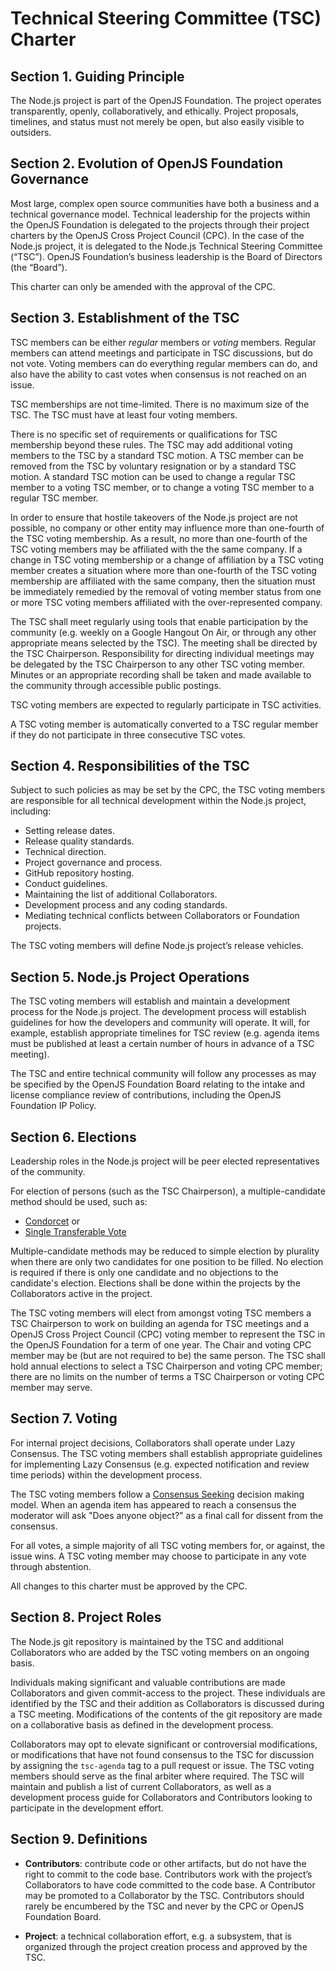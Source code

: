 # Technical Steering Committee (TSC) Charter

## Section 1. Guiding Principle

The Node.js project is part of the OpenJS Foundation. The project
operates transparently, openly, collaboratively, and ethically.
Project proposals, timelines, and status must not merely be
open, but also easily visible to outsiders.

## Section 2. Evolution of OpenJS Foundation Governance

Most large, complex open source communities have both a business and a
technical governance model. Technical leadership for the projects
within the OpenJS Foundation is delegated to the projects through
their project charters by the OpenJS Cross Project Council (CPC).
In the case of the Node.js project, it is delegated to the Node.js
Technical Steering Committee (“TSC”). OpenJS Foundation’s business
leadership is the Board of Directors (the “Board”).

This charter can only be amended with the approval of the CPC.

## Section 3. Establishment of the TSC

TSC members can be either _regular_ members or _voting_ members. Regular
members can attend meetings and participate in TSC discussions, but do not
vote. Voting members can do everything regular members can do, and also have
the ability to cast votes when consensus is not reached on an issue.

TSC memberships are not time-limited. There is no maximum size of the TSC.
The TSC must have at least four voting members.

There is no specific set of requirements or qualifications for TSC
membership beyond these rules. The TSC may add additional voting members to the
TSC by a standard TSC motion. A TSC member can be removed from the
TSC by voluntary resignation or by a standard TSC motion. A standard TSC motion
can be used to change a regular TSC member to a voting TSC member, or to change
a voting TSC member to a regular TSC member.

In order to ensure that hostile takeovers of the Node.js project are not possible,
no company or other entity may influence more than one-fourth of the TSC voting membership.
As a result, no more than one-fourth of the TSC voting members may be affiliated with the
the same company.
If a change in TSC voting membership or a change of affiliation by a TSC voting member
creates a situation where more than one-fourth of the TSC voting membership are
affiliated with the same company, then the situation must be immediately remedied
by the removal of voting member status from one or more TSC voting members affiliated
with the over-represented company.

The TSC shall meet regularly using tools that enable participation by the
community (e.g. weekly on a Google Hangout On Air, or through any other
appropriate means selected by the TSC). The meeting shall be directed by
the TSC Chairperson. Responsibility for directing individual meetings may be
delegated by the TSC Chairperson to any other TSC voting member. Minutes or an
appropriate recording shall be taken and made available to the community
through accessible public postings.

TSC voting members are expected to regularly participate in TSC activities.

A TSC voting member is automatically converted to a TSC regular member if
they do not participate in three consecutive TSC votes.

## Section 4. Responsibilities of the TSC

Subject to such policies as may be set by the CPC, the TSC voting members are
responsible for all technical development within the Node.js project,
including:

* Setting release dates.
* Release quality standards.
* Technical direction.
* Project governance and process.
* GitHub repository hosting.
* Conduct guidelines.
* Maintaining the list of additional Collaborators.
* Development process and any coding standards.
* Mediating technical conflicts between Collaborators or Foundation
  projects.

The TSC voting members will define Node.js project’s release vehicles.

## Section 5. Node.js Project Operations

The TSC voting members will establish and maintain a development process for the
Node.js project. The development process will establish guidelines
for how the developers and community will operate. It will, for example,
establish appropriate timelines for TSC review (e.g. agenda items must be
published at least a certain number of hours in advance of a TSC
meeting).

The TSC and entire technical community will follow any processes as may
be specified by the OpenJS Foundation Board relating to the intake and license
compliance review of contributions, including the OpenJS Foundation IP Policy.

## Section 6. Elections

Leadership roles in the Node.js project will be peer elected
representatives of the community.

For election of persons (such as the TSC Chairperson), a multiple-candidate
method should be used, such as:

* [Condorcet][] or
* [Single Transferable Vote][]

Multiple-candidate methods may be reduced to simple election by plurality
when there are only two candidates for one position to be filled. No
election is required if there is only one candidate and no objections to
the candidate's election. Elections shall be done within the projects by
the Collaborators active in the project.

The TSC voting members will elect from amongst voting TSC members a TSC
Chairperson to work on building an agenda for TSC meetings and a OpenJS
Cross Project Council (CPC) voting member to represent the TSC in
the OpenJS Foundation for a term of one year. The Chair and voting CPC
member may be (but are not required to be) the same person.
The TSC shall hold annual elections to select a TSC Chairperson and
voting CPC member; there are no limits on the number
of terms a TSC Chairperson or voting CPC member may serve.

## Section 7. Voting

For internal project decisions, Collaborators shall operate under Lazy
Consensus. The TSC voting members shall establish appropriate guidelines for
implementing Lazy Consensus (e.g. expected notification and review time
periods) within the development process.

The TSC voting members follow a [Consensus Seeking][] decision making model.
When an agenda item has appeared to reach a consensus the moderator will ask
"Does anyone object?" as a final call for dissent from the consensus.

For all votes, a simple majority of all TSC voting members for, or against, the
issue wins. A TSC voting member may choose to participate in any vote through
abstention.

All changes to this charter must be approved by the CPC.

## Section 8. Project Roles

The Node.js git repository is maintained by the TSC and
additional Collaborators who are added by the TSC voting members on an ongoing
basis.

Individuals making significant and valuable contributions are made Collaborators
and given commit-access to the project. These individuals are identified by the
TSC and their addition as Collaborators is discussed during a TSC meeting.
Modifications of the contents of the git repository are made on a collaborative
basis as defined in the development process.

Collaborators may opt to elevate significant or controversial
modifications, or modifications that have not found consensus to the TSC
for discussion by assigning the `tsc-agenda` tag to a pull request or
issue. The TSC voting members should serve as the final arbiter where required.
The TSC will maintain and publish a list of current Collaborators, as
well as a development process guide for Collaborators and Contributors
looking to participate in the development effort.

## Section 9. Definitions

* **Contributors**: contribute code or other artifacts, but do not have
  the right to commit to the code base. Contributors work with the
  project’s Collaborators to have code committed to the code base. A
  Contributor may be promoted to a Collaborator by the TSC. Contributors should
  rarely be encumbered by the TSC and never by the CPC or OpenJS Foundation Board.

* **Project**: a technical collaboration effort, e.g. a subsystem, that
  is organized through the project creation process and approved by the
  TSC.

[Condorcet]: https://en.wikipedia.org/wiki/Condorcet_method
[Consensus Seeking]: https://en.wikipedia.org/wiki/Consensus-seeking_decision-making
[Single Transferable Vote]: https://en.wikipedia.org/wiki/Single_transferable_vote
